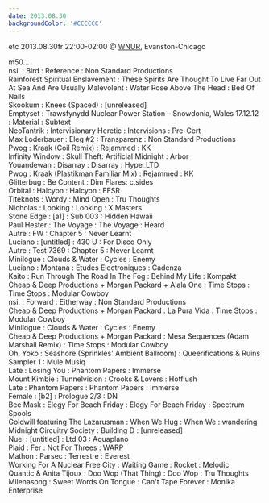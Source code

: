 ```yaml
---
date: 2013.08.30
backgroundColor: '#CCCCCC'
---
```


etc 2013.08.30fr 22:00-02:00 @ [WNUR](http://www.wnur.org/), Evanston-Chicago  

m50...  
nsi. : Bird : Reference : Non Standard Productions  
Rainforest Spiritual Enslavement : These Spirits Are Thought To Live Far Out At Sea And Are Usually Malevolent : Water Rose Above The Head : Bed Of Nails  
Skookum : Knees (Spaced) : \[unreleased\]  
Emptyset : Trawsfynydd Nuclear Power Station – Snowdonia, Wales 17.12.12 : Material : Subtext  
NeoTantrik : Intervisionary Heretic : Intervisions : Pre-Cert  
Max Loderbauer : Eleg #2 : Transparenz : Non Standard Productions  
Pwog : Kraak (Coil Remix) : Rejammed : KK  
Infinity Window : Skull Theft: Artificial Midnight : Arbor  
Youandewan : Disarray : Disarray : Hype\_LTD  
Pwog : Kraak (Plastikman Familiar Mix) : Rejammed : KK  
Glitterbug : Be Content : Dim Flares: c.sides  
Orbital : Halcyon : Halcyon : FFSR  
Titeknots : Wordy : Mind Open : Tru Thoughts  
Nicholas : Looking : Looking : X Masters  
Stone Edge : \[a1\] : Sub 003 : Hidden Hawaii  
Paul Hester : The Voyage : The Voyage : Heard  
Autre : FW : Chapter 5 : Never Learnt  
Luciano : \[untitled\] : 430 U : For Disco Only  
Autre : Test 7369 : Chapter 5 : Never Learnt  
Minilogue : Clouds & Water : Cycles : Enemy  
Luciano : Montana : Etudes Electroniques : Cadenza  
Kaito : Run Through The Road In The Fog : Behind My Life : Kompakt  
Cheap & Deep Productions + Morgan Packard + Alala One : Time Stops : Time Stops : Modular Cowboy  
nsi. : Forward : Eitherway : Non Standard Productions  
Cheap & Deep Productions + Morgan Packard : La Pura Vida : Time Stops : Modular Cowboy  
Minilogue : Clouds & Water : Cycles : Enemy  
Cheap & Deep Productions + Morgan Packard : Mesa Sequences (Adam Marshall Remix) : Time Stops : Modular Cowboy  
Oh, Yoko : Seashore (Sprinkles' Ambient Ballroom) : Queerifications & Ruins Sampler 1 : Mule Musiq  
Late : Losing You : Phantom Papers : Immerse  
Mount Kimbie : Tunnelvision : Crooks & Lovers : Hotflush  
Late : Phantom Papers : Phantom Papers : Immerse  
Female : \[b2\] : Prologue 2/3 : DN  
Bee Mask : Elegy For Beach Friday : Elegy For Beach Friday : Spectrum Spools  
Goldwill featuring The Lazarusman : When We Hug : When We : wandering  
Midnight Circuitry Society : Building D : \[unreleased\]  
Nuel : \[untitled\] : Ltd 03 : Aquaplano  
Plaid : Fer : Not For Threes : WARP  
Mathon : Parsec : Terrestre : Everest  
Working For A Nuclear Free City : Waiting Game : Rocket : Melodic  
Quantic & Anita Tijoux : Doo Wop (That Thing) : Doo Wop : Tru Thoughts  
Milenasong : Sweet Words On Tongue : Can't Tape Forever : Monika Enterprise